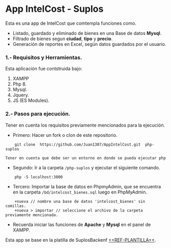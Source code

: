 # App IntelCost - Suplos
Esta es una app de IntelCost que comtempla funciones como.

- Listado, guardado y eliminado de bienes en una Base de datos **Mysql**.
- Filtrado de bienes segun **ciudad**, **tipo** y **precio**.
- Generación de reportes en Excel, según datos guardados por el usuario.

### 1.- Requisitos y Herramientas.

Esta aplicación fue contstruida bajo:

1. XAMPP
1. Php 8.
1. Mysql.
1. Jquery.
1. JS (ES Modules).

### 2.- Pasos para ejecución.

Tener en cuenta los requisitos previamente mencionados para la ejecución.

- Primero: Hacer un fork o clon de este repositorio.
```
    git clone  https://github.com/Juan1307/AppIntelCost.git  php-suplos
```
    Tener en cuenta que debe ser un entorno en donde se pueda ejecutar php

- Segundo: Ir a la carpeta ```/php-suplos``` y ejecutar el siguiente comando.
```
    php -S localhost:3000
```

- Tercero: Importar la base de datos en PhpmyAdmin, que se encuentra en la carpeta ```/bd/intelcost_bienes.sql``` luego en PhpMyAdmin.
```
    +nueva // nombre una base de datos 'intelcost_bienes' sin comillas.
    +nueva > importar // seleccione el archivo de la carpeta previamente mencionada.
```

- Recuerda iniciar las funciones de **Apache** y **Mysql** en el panel de XAMPP.

Esta app se base en la platilla de SuplosBackenf [++REF-PLANTILLA++](https://github.com/nboadam/suplosBackEnd).